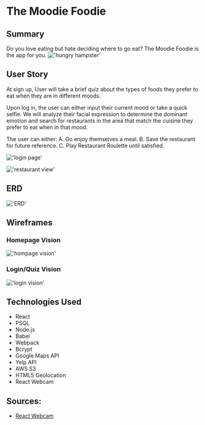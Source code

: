 # The Moodie Foodie

## Summary
Do you love eating but hate deciding where to go eat? The Moodie Foodie is the app for you. 
!['hungry hampster'](https://media.giphy.com/media/GnCc88zZhSVUc/giphy.gif)

## User Story
At sign up, User will take a brief quiz about the types of foods they prefer to eat when they are in different moods. 

Upon log in, the user can either input their current mood or take a quick selfie. We will analyze their facial expression to determine the dominant emotion and search for restaurants in the area that match the cuisine they prefer to eat when in that mood.  

The user can either:
    A. Go enjoy themselves a meal. 
    B. Save the restaurant for future  reference. 
    C. Play Restaurant Roulette until satisfied.

!['login page'](http://i.imgur.com/dljibx7.png)

!['restaurant view'](http://i.imgur.com/qmA2cVL.png)

## ERD
!['ERD'](http://i.imgur.com/Ycajljv.png)

## Wireframes
### Homepage Vision
!['hompage vision'](https://wireframe.cc/Dxr2kc)

### Login/Quiz Vision
!['login vision'](https://wireframe.cc/HuxfFn)

## Technologies Used
- React
- PSQL
- Node.js
- Babel
- Webpack
- Bcrypt
- Google Maps API
- Yelp API
- AWS S3
- HTML5 Geolocation
- React Webcam

## Sources:
- [React Webcam](https://github.com/cezary/react-webcam)

